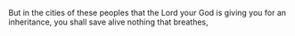 But in the cities of these peoples that the Lord your God is giving you for an inheritance, you shall save alive nothing that breathes,
